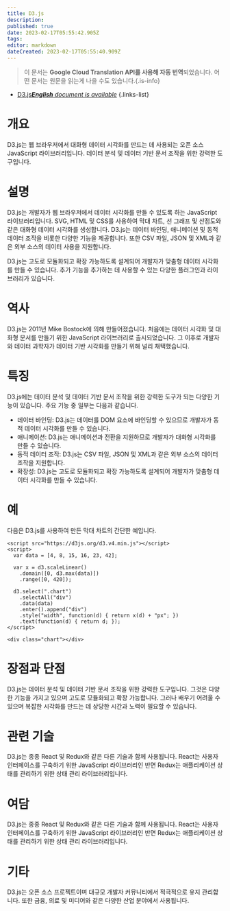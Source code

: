 ```yaml
---
title: D3.js
description: 
published: true
date: 2023-02-17T05:55:42.905Z
tags: 
editor: markdown
dateCreated: 2023-02-17T05:55:40.909Z
---
```


> 이 문서는 **Google Cloud Translation API를 사용해 자동 번역**되었습니다.
어떤 문서는 원문을 읽는게 나을 수도 있습니다.{.is-info}



- [D3.js***English** document is available*](/en/Knowledge-base/Dictionary/d3-js)
{.links-list}


# 개요
D3.js는 웹 브라우저에서 대화형 데이터 시각화를 만드는 데 사용되는 오픈 소스 JavaScript 라이브러리입니다. 데이터 분석 및 데이터 기반 문서 조작을 위한 강력한 도구입니다.

# 설명
D3.js는 개발자가 웹 브라우저에서 데이터 시각화를 만들 수 있도록 하는 JavaScript 라이브러리입니다. SVG, HTML 및 CSS를 사용하여 막대 차트, 선 그래프 및 산점도와 같은 대화형 데이터 시각화를 생성합니다. D3.js는 데이터 바인딩, 애니메이션 및 동적 데이터 조작을 비롯한 다양한 기능을 제공합니다. 또한 CSV 파일, JSON 및 XML과 같은 외부 소스의 데이터 사용을 지원합니다.

D3.js는 고도로 모듈화되고 확장 가능하도록 설계되어 개발자가 맞춤형 데이터 시각화를 만들 수 있습니다. 추가 기능을 추가하는 데 사용할 수 있는 다양한 플러그인과 라이브러리가 있습니다.

# 역사
D3.js는 2011년 Mike Bostock에 의해 만들어졌습니다. 처음에는 데이터 시각화 및 대화형 문서를 만들기 위한 JavaScript 라이브러리로 출시되었습니다. 그 이후로 개발자와 데이터 과학자가 데이터 기반 시각화를 만들기 위해 널리 채택했습니다.

# 특징
D3.js에는 데이터 분석 및 데이터 기반 문서 조작을 위한 강력한 도구가 되는 다양한 기능이 있습니다. 주요 기능 중 일부는 다음과 같습니다.

- 데이터 바인딩: D3.js는 데이터를 DOM 요소에 바인딩할 수 있으므로 개발자가 동적 데이터 시각화를 만들 수 있습니다.
- 애니메이션: D3.js는 애니메이션과 전환을 지원하므로 개발자가 대화형 시각화를 만들 수 있습니다.
- 동적 데이터 조작: D3.js는 CSV 파일, JSON 및 XML과 같은 외부 소스의 데이터 조작을 지원합니다.
- 확장성: D3.js는 고도로 모듈화되고 확장 가능하도록 설계되어 개발자가 맞춤형 데이터 시각화를 만들 수 있습니다.

# 예
다음은 D3.js를 사용하여 만든 막대 차트의 간단한 예입니다.

```
<script src="https://d3js.org/d3.v4.min.js"></script>
<script>
  var data = [4, 8, 15, 16, 23, 42];

  var x = d3.scaleLinear()
    .domain([0, d3.max(data)])
    .range([0, 420]);

  d3.select(".chart")
    .selectAll("div")
    .data(data)
    .enter().append("div")
    .style("width", function(d) { return x(d) + "px"; })
    .text(function(d) { return d; });
</script>

<div class="chart"></div>
```

# 장점과 단점
D3.js는 데이터 분석 및 데이터 기반 문서 조작을 위한 강력한 도구입니다. 그것은 다양한 기능을 가지고 있으며 고도로 모듈화되고 확장 가능합니다. 그러나 배우기 어려울 수 있으며 복잡한 시각화를 만드는 데 상당한 시간과 노력이 필요할 수 있습니다.

# 관련 기술
D3.js는 종종 React 및 Redux와 같은 다른 기술과 함께 사용됩니다. React는 사용자 인터페이스를 구축하기 위한 JavaScript 라이브러리인 반면 Redux는 애플리케이션 상태를 관리하기 위한 상태 관리 라이브러리입니다.

# 여담
D3.js는 종종 React 및 Redux와 같은 다른 기술과 함께 사용됩니다. React는 사용자 인터페이스를 구축하기 위한 JavaScript 라이브러리인 반면 Redux는 애플리케이션 상태를 관리하기 위한 상태 관리 라이브러리입니다.

# 기타
D3.js는 오픈 소스 프로젝트이며 대규모 개발자 커뮤니티에서 적극적으로 유지 관리합니다. 또한 금융, 의료 및 미디어와 같은 다양한 산업 분야에서 사용됩니다.